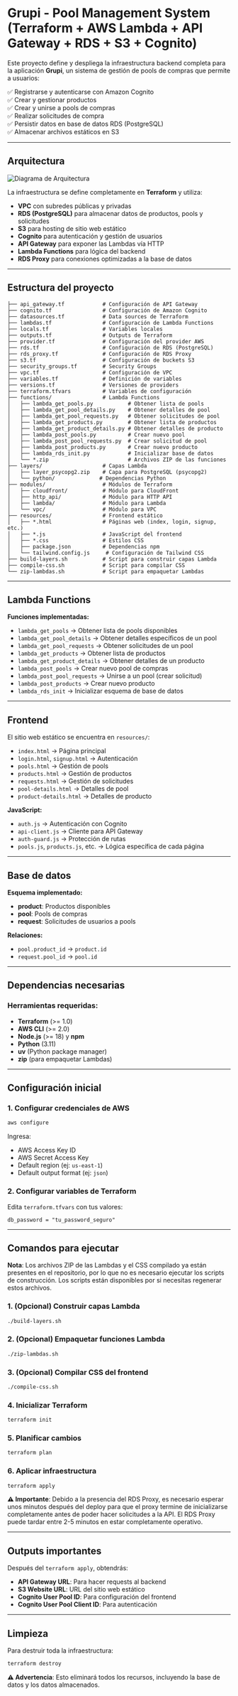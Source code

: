 # Grupi - Pool Management System (Terraform + AWS Lambda + API Gateway + RDS + S3 + Cognito)

Este proyecto define y despliega la infraestructura backend completa para la aplicación **Grupi**, un sistema de gestión de pools de compras que permite a usuarios:

✅ Registrarse y autenticarse con Amazon Cognito  
✅ Crear y gestionar productos  
✅ Crear y unirse a pools de compras  
✅ Realizar solicitudes de compra  
✅ Persistir datos en base de datos RDS (PostgreSQL)  
✅ Almacenar archivos estáticos en S3  

---

## Arquitectura

![Diagrama de Arquitectura](assets/diagrama.png)

La infraestructura se define completamente en **Terraform** y utiliza:

- **VPC** con subredes públicas y privadas
- **RDS (PostgreSQL)** para almacenar datos de productos, pools y solicitudes
- **S3** para hosting de sitio web estático
- **Cognito** para autenticación y gestión de usuarios
- **API Gateway** para exponer las Lambdas vía HTTP
- **Lambda Functions** para lógica del backend
- **RDS Proxy** para conexiones optimizadas a la base de datos

---

## Estructura del proyecto

```
├── api_gateway.tf            # Configuración de API Gateway
├── cognito.tf                # Configuración de Amazon Cognito
├── datasources.tf            # Data sources de Terraform
├── lambdas.tf                # Configuración de Lambda Functions
├── locals.tf                 # Variables locales
├── outputs.tf                # Outputs de Terraform
├── provider.tf               # Configuración del provider AWS
├── rds.tf                    # Configuración de RDS (PostgreSQL)
├── rds_proxy.tf              # Configuración de RDS Proxy
├── s3.tf                     # Configuración de buckets S3
├── security_groups.tf        # Security Groups
├── vpc.tf                    # Configuración de VPC
├── variables.tf              # Definición de variables
├── versions.tf               # Versiones de providers
├── terraform.tfvars          # Variables de configuración
├── functions/                # Lambda Functions
│   ├── lambda_get_pools.py           # Obtener lista de pools
│   ├── lambda_get_pool_details.py    # Obtener detalles de pool
│   ├── lambda_get_pool_requests.py   # Obtener solicitudes de pool
│   ├── lambda_get_products.py        # Obtener lista de productos
│   ├── lambda_get_product_details.py # Obtener detalles de producto
│   ├── lambda_post_pools.py          # Crear nuevo pool
│   ├── lambda_post_pool_requests.py  # Crear solicitud de pool
│   ├── lambda_post_products.py       # Crear nuevo producto
│   ├── lambda_rds_init.py            # Inicializar base de datos
│   └── *.zip                         # Archivos ZIP de las funciones
├── layers/                   # Capas Lambda
│   ├── layer_psycopg2.zip    # Capa para PostgreSQL (psycopg2)
│   └── python/              # Dependencias Python
├── modules/                  # Módulos de Terraform
│   ├── cloudfront/           # Módulo para CloudFront
│   ├── http_api/             # Módulo para HTTP API
│   ├── lambda/               # Módulo para Lambda
│   └── vpc/                  # Módulo para VPC
├── resources/                # Frontend estático
│   ├── *.html                # Páginas web (index, login, signup, etc.)
│   ├── *.js                  # JavaScript del frontend
│   ├── *.css                 # Estilos CSS
│   ├── package.json          # Dependencias npm
│   └── tailwind.config.js     # Configuración de Tailwind CSS
├── build-layers.sh           # Script para construir capas Lambda
├── compile-css.sh            # Script para compilar CSS
└── zip-lambdas.sh            # Script para empaquetar Lambdas
```

---

## Lambda Functions

**Funciones implementadas:**

- `lambda_get_pools` → Obtener lista de pools disponibles
- `lambda_get_pool_details` → Obtener detalles específicos de un pool
- `lambda_get_pool_requests` → Obtener solicitudes de un pool
- `lambda_get_products` → Obtener lista de productos
- `lambda_get_product_details` → Obtener detalles de un producto
- `lambda_post_pools` → Crear nuevo pool de compras
- `lambda_post_pool_requests` → Unirse a un pool (crear solicitud)
- `lambda_post_products` → Crear nuevo producto
- `lambda_rds_init` → Inicializar esquema de base de datos

---

## Frontend

El sitio web estático se encuentra en `resources/`:

- `index.html` → Página principal
- `login.html`, `signup.html` → Autenticación
- `pools.html` → Gestión de pools
- `products.html` → Gestión de productos
- `requests.html` → Gestión de solicitudes
- `pool-details.html` → Detalles de pool
- `product-details.html` → Detalles de producto

**JavaScript:**
- `auth.js` → Autenticación con Cognito
- `api-client.js` → Cliente para API Gateway
- `auth-guard.js` → Protección de rutas
- `pools.js`, `products.js`, etc. → Lógica específica de cada página

---

## Base de datos

**Esquema implementado:**

- **product**: Productos disponibles
- **pool**: Pools de compras
- **request**: Solicitudes de usuarios a pools

**Relaciones:**
- `pool.product_id` → `product.id`
- `request.pool_id` → `pool.id`

---

## Dependencias necesarias

### Herramientas requeridas:

- **Terraform** (>= 1.0)
- **AWS CLI** (>= 2.0)
- **Node.js** (>= 18) y **npm**
- **Python** (3.11)
- **uv** (Python package manager)
- **zip** (para empaquetar Lambdas)

---

## Configuración inicial

### 1. Configurar credenciales de AWS

```bash
aws configure
```

Ingresa:
- AWS Access Key ID
- AWS Secret Access Key  
- Default region (ej: `us-east-1`)
- Default output format (ej: `json`)

### 2. Configurar variables de Terraform

Edita `terraform.tfvars` con tus valores:

```hcl
db_password = "tu_password_seguro"
```

---

## Comandos para ejecutar

**Nota**: Los archivos ZIP de las Lambdas y el CSS compilado ya están presentes en el repositorio, por lo que no es necesario ejecutar los scripts de construcción. Los scripts están disponibles por si necesitas regenerar estos archivos.

### 1. (Opcional) Construir capas Lambda

```bash
./build-layers.sh
```

### 2. (Opcional) Empaquetar funciones Lambda

```bash
./zip-lambdas.sh
```

### 3. (Opcional) Compilar CSS del frontend

```bash
./compile-css.sh
```

### 4. Inicializar Terraform

```bash
terraform init
```

### 5. Planificar cambios

```bash
terraform plan
```

### 6. Aplicar infraestructura

```bash
terraform apply
```

**⚠️ Importante**: Debido a la presencia del RDS Proxy, es necesario esperar unos minutos después del deploy para que el proxy termine de inicializarse completamente antes de poder hacer solicitudes a la API. El RDS Proxy puede tardar entre 2-5 minutos en estar completamente operativo.

---

## Outputs importantes

Después del `terraform apply`, obtendrás:

- **API Gateway URL**: Para hacer requests al backend
- **S3 Website URL**: URL del sitio web estático
- **Cognito User Pool ID**: Para configuración del frontend
- **Cognito User Pool Client ID**: Para autenticación

---

## Limpieza

Para destruir toda la infraestructura:

```bash
terraform destroy
```

**⚠️ Advertencia**: Esto eliminará todos los recursos, incluyendo la base de datos y los datos almacenados.
